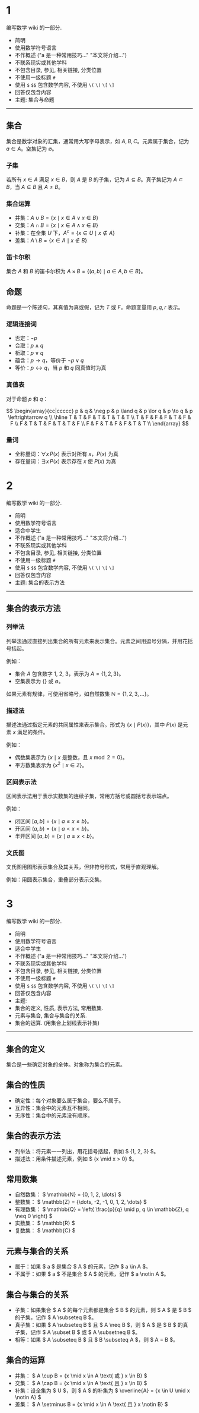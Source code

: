 # 1

编写数学 wiki 的一部分.

- 简明
- 使用数学符号语言
- 不作概述 ("a 是一种常用技巧..." "本文将介绍...")
- 不联系现实或其他学科
- 不包含目录, 参见, 相关链接, 分类位置
- 不使用一级标题 `#`
- 使用 `$` `$$` 包含数学内容, 不使用 `\(` `\)` `\[` `\]`
- 回答仅包含内容
- 主题: 集合与命题

---

## 集合

集合是数学对象的汇集，通常用大写字母表示，如 $A, B, C$。元素属于集合，记为 $a \in A$。空集记为 $\emptyset$。

### 子集

若所有 $x \in A$ 满足 $x \in B$，则 $A$ 是 $B$ 的子集，记为 $A \subseteq B$。真子集记为 $A \subset B$，当 $A \subseteq B$ 且 $A \neq B$。

### 集合运算

- 并集：$A \cup B = \{ x \mid x \in A \lor x \in B \}$
- 交集：$A \cap B = \{ x \mid x \in A \land x \in B \}$
- 补集：在全集 $U$ 下，$A^c = \{ x \in U \mid x \notin A \}$
- 差集：$A \setminus B = \{ x \in A \mid x \notin B \}$

### 笛卡尔积

集合 $A$ 和 $B$ 的笛卡尔积为 $A \times B = \{ (a,b) \mid a \in A, b \in B \}$。

## 命题

命题是一个陈述句，其真值为真或假，记为 $T$ 或 $F$。命题变量用 $p, q, r$ 表示。

### 逻辑连接词

- 否定：$\neg p$
- 合取：$p \land q$
- 析取：$p \lor q$
- 蕴含：$p \to q$，等价于 $\neg p \lor q$
- 等价：$p \leftrightarrow q$，当 $p$ 和 $q$ 同真值时为真

### 真值表

对于命题 $p$ 和 $q$：

$$
\begin{array}{cc|ccccc}
p & q & \neg p & p \land q & p \lor q & p \to q & p \leftrightarrow q \\
\hline
T & T & F & T & T & T & T \\
T & F & F & F & T & F & F \\
F & T & T & F & T & T & F \\
F & F & T & F & F & T & T \\
\end{array}
$$

### 量词

- 全称量词：$\forall x \, P(x)$ 表示对所有 $x$，$P(x)$ 为真
- 存在量词：$\exists x \, P(x)$ 表示存在 $x$ 使 $P(x)$ 为真

# 2

编写数学 wiki 的一部分.

- 简明
- 使用数学符号语言
- 适合中学生
- 不作概述 ("a 是一种常用技巧..." "本文将介绍...")
- 不联系现实或其他学科
- 不包含目录, 参见, 相关链接, 分类位置
- 不使用一级标题 `#`
- 使用 `$` `$$` 包含数学内容, 不使用 `\(` `\)` `\[` `\]`
- 回答仅包含内容
- 主题: 集合的表示方法

---

## 集合的表示方法

### 列举法

列举法通过直接列出集合的所有元素来表示集合。元素之间用逗号分隔，并用花括号括起。

例如：

- 集合 $A$ 包含数字 $1$, $2$, $3$，表示为 $A = \{1, 2, 3\}$。
- 空集表示为 $\{\}$ 或 $\emptyset$。

如果元素有规律，可使用省略号，如自然数集 $\mathbb{N} = \{1, 2, 3, \dots\}$。

### 描述法

描述法通过指定元素的共同属性来表示集合。形式为 $\{x \mid P(x)\}$，其中 $P(x)$ 是元素 $x$ 满足的条件。

例如：

- 偶数集表示为 $\{x \mid x \text{ 是整数，且 } x \bmod 2 = 0\}$。
- 平方数集表示为 $\{x^2 \mid x \in \mathbb{Z}\}$。

### 区间表示法

区间表示法用于表示实数集的连续子集，常用方括号或圆括号表示端点。

例如：

- 闭区间 $[a, b] = \{x \mid a \leq x \leq b\}$。
- 开区间 $(a, b) = \{x \mid a < x < b\}$。
- 半开区间 $[a, b) = \{x \mid a \leq x < b\}$。

### 文氏图

文氏图用图形表示集合及其关系，但非符号形式，常用于直观理解。

例如：用圆表示集合，重叠部分表示交集。

# 3

编写数学 wiki 的一部分.

- 简明
- 使用数学符号语言
- 适合中学生
- 不作概述 ("a 是一种常用技巧..." "本文将介绍...")
- 不联系现实或其他学科
- 不包含目录, 参见, 相关链接, 分类位置
- 不使用一级标题 `#`
- 使用 `$` `$$` 包含数学内容, 不使用 `\(` `\)` `\[` `\]`
- 回答仅包含内容
- 主题:
- 集合的定义, 性质, 表示方法, 常用数集.
- 元素与集合, 集合与集合的关系.
- 集合的运算. (用集合上划线表示补集)

---

## 集合的定义

集合是一些确定对象的全体。对象称为集合的元素。

## 集合的性质

- 确定性：每个对象要么属于集合，要么不属于。
- 互异性：集合中的元素互不相同。
- 无序性：集合中的元素没有顺序。

## 集合的表示方法

- 列举法：将元素一一列出，用花括号括起，例如 $ \{1, 2, 3\} $。
- 描述法：用条件描述元素，例如 $ \{x \mid x > 0\} $。

## 常用数集

- 自然数集： $ \mathbb{N} = \{0, 1, 2, \dots\} $
- 整数集： $ \mathbb{Z} = \{\dots, -2, -1, 0, 1, 2, \dots\} $
- 有理数集： $ \mathbb{Q} = \left\{ \frac{p}{q} \mid p, q \in \mathbb{Z}, q \neq 0 \right\} $
- 实数集： $ \mathbb{R} $
- 复数集： $ \mathbb{C} $

## 元素与集合的关系

- 属于：如果 $ a $ 是集合 $ A $ 的元素，记作 $ a \in A $。
- 不属于：如果 $ a $ 不是集合 $ A $ 的元素，记作 $ a \notin A $。

## 集合与集合的关系

- 子集：如果集合 $ A $ 的每个元素都是集合 $ B $ 的元素，则 $ A $ 是 $ B $ 的子集，记作 $ A \subseteq B $。
- 真子集：如果 $ A \subseteq B $ 且 $ A \neq B $，则 $ A $ 是 $ B $ 的真子集，记作 $ A \subset B $ 或 $ A \subsetneq B $。
- 相等：如果 $ A \subseteq B $ 且 $ B \subseteq A $，则 $ A = B $。

## 集合的运算

- 并集： $ A \cup B = \{x \mid x \in A \text{ 或 } x \in B\} $
- 交集： $ A \cap B = \{x \mid x \in A \text{ 且 } x \in B\} $
- 补集：设全集为 $ U $，则 $ A $ 的补集为 $ \overline{A} = \{x \in U \mid x \notin A\} $
- 差集： $ A \setminus B = \{x \mid x \in A \text{ 且 } x \notin B\} $
